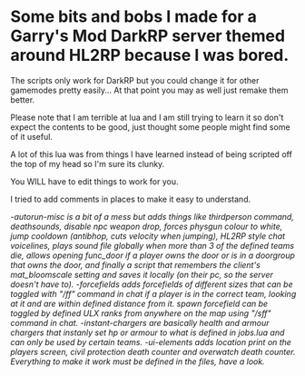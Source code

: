 # Some bits and bobs I made for a Garry's Mod DarkRP server themed around HL2RP because I was bored.

The scripts only work for DarkRP but you could change it for other gamemodes pretty easily... At that point you may as well just remake them better.

Please note that I am terrible at lua and I am still trying to learn it so don't expect the contents to be good, just thought some people might find some of it useful.

A lot of this lua was from things I have learned instead of being scripted off the top of my head so I'm sure its clunky.

You WILL have to edit things to work for you.

I tried to add comments in places to make it easy to understand.


*-autorun-misc is a bit of a mess but adds things like thirdperson command, deathsounds, disable npc weapon drop, forces physgun colour to white, jump cooldown (antibhop, cuts velocity when jumping), HL2RP style chat voicelines, plays sound file globally when more than 3 of the defined teams die, allows opening func_door if a player owns the door or is in a doorgroup that owns the door, and finally a script that remembers the client's mat_bloomscale setting and saves it locally (on their pc, so the server doesn't have to).
-forcefields adds forcefields of different sizes that can be toggled with "/ff" command in chat if a player is in the correct team, looking at it and are within defined distance from it.
    spawn forcefield can be toggled by defined ULX ranks from anywhere on the map using "/sff" command in chat.
-instant-chargers are basically health and armour chargers that instanly set hp or armour to what is defined in jobs.lua and can only be used by certain teams.
-ui-elements adds location print on the players screen, civil protection death counter and overwatch death counter. Everything to make it work must be defined in the files, have a look.*
